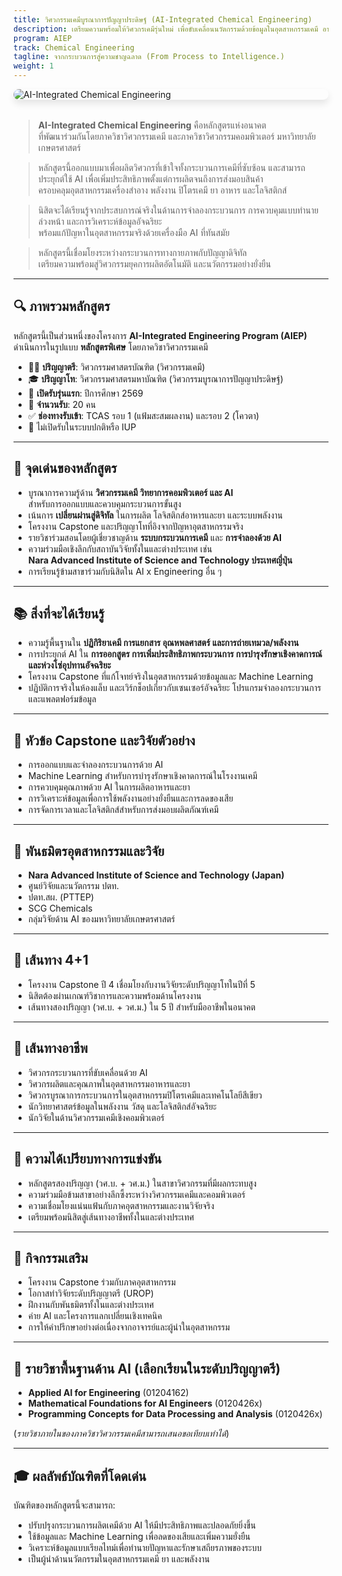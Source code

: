 ```yaml
---
title: วิศวกรรมเคมีบูรณาการปัญญาประดิษฐ์ (AI-Integrated Chemical Engineering)
description: เตรียมความพร้อมให้วิศวกรเคมีรุ่นใหม่ เพื่อขับเคลื่อนนวัตกรรมด้วยข้อมูลในอุตสาหกรรมเคมี อาหาร ยา และพลังงาน
program: AIEP
track: Chemical Engineering
tagline: จากกระบวนการสู่ความชาญฉลาด (From Process to Intelligence.)
weight: 1
---
```


<img src="/img/banners/chemical-hero.png"
     alt="AI-Integrated Chemical Engineering"
     style="max-width: 100%; height: auto; margin: 0 0 2rem 0; border-radius: 1rem; box-shadow: 0 6px 12px rgba(0,0,0,0.1); display: block;" />


> **AI-Integrated Chemical Engineering** คือหลักสูตรแห่งอนาคต  
> ที่พัฒนาร่วมกันโดยภาควิชาวิศวกรรมเคมี และภาควิชาวิศวกรรมคอมพิวเตอร์ มหาวิทยาลัยเกษตรศาสตร์

> หลักสูตรนี้ออกแบบมาเพื่อผลิตวิศวกรที่เข้าใจทั้งกระบวนการเคมีที่ซับซ้อน และสามารถประยุกต์ใช้ AI เพื่อเพิ่มประสิทธิภาพตั้งแต่การผลิตจนถึงการส่งมอบสินค้า  
> ครอบคลุมอุตสาหกรรมเครื่องสำอาง พลังงาน ปิโตรเคมี ยา อาหาร และโลจิสติกส์

> นิสิตจะได้เรียนรู้จากประสบการณ์จริงในด้านการจำลองกระบวนการ การควบคุมแบบทำนายล่วงหน้า และการวิเคราะห์ข้อมูลอัจฉริยะ  
> พร้อมแก้ปัญหาในอุตสาหกรรมจริงด้วยเครื่องมือ AI ที่ทันสมัย

> หลักสูตรนี้เชื่อมโยงระหว่างกระบวนการทางกายภาพกับปัญญาดิจิทัล  
> เตรียมความพร้อมสู่วิศวกรรมยุคการผลิตอัตโนมัติ และนวัตกรรมอย่างยั่งยืน

---

## 🔍 ภาพรวมหลักสูตร

หลักสูตรนี้เป็นส่วนหนึ่งของโครงการ **AI-Integrated Engineering Program (AIEP)**  
ดำเนินการในรูปแบบ **หลักสูตรพิเศษ** โดยภาควิชาวิศวกรรมเคมี

- 🧑‍🏫 **ปริญญาตรี**: วิศวกรรมศาสตรบัณฑิต (วิศวกรรมเคมี)  
- 🎓 **ปริญญาโท**: วิศวกรรมศาสตรมหาบัณฑิต (วิศวกรรมบูรณาการปัญญาประดิษฐ์)  
- 📅 **เปิดรับรุ่นแรก**: ปีการศึกษา 2569  
- 👥 **จำนวนรับ**: 20 คน  
- ✅ **ช่องทางรับเข้า**: TCAS รอบ 1 (แฟ้มสะสมผลงาน) และรอบ 2 (โควตา)  
- 🚫 ไม่เปิดรับในระบบปกติหรือ IUP

---

## 🧠 จุดเด่นของหลักสูตร

- บูรณาการความรู้ด้าน **วิศวกรรมเคมี วิทยาการคอมพิวเตอร์ และ AI**  
  สำหรับการออกแบบและควบคุมกระบวนการขั้นสูง  
- เน้นการ **เปลี่ยนผ่านสู่ดิจิทัล** ในการผลิต โลจิสติกส์อาหารและยา และระบบพลังงาน  
- โครงงาน Capstone และปริญญาโทที่อิงจากปัญหาอุตสาหกรรมจริง  
- รายวิชาร่วมสอนโดยผู้เชี่ยวชาญด้าน **ระบบกระบวนการเคมี** และ **การจำลองด้วย AI**  
- ความร่วมมือเชิงลึกกับสถาบันวิจัยทั้งในและต่างประเทศ เช่น  
  **Nara Advanced Institute of Science and Technology ประเทศญี่ปุ่น**  
- การเรียนรู้ข้ามสาขาร่วมกับนิสิตใน AI x Engineering อื่น ๆ

---

## 📚 สิ่งที่จะได้เรียนรู้

- ความรู้พื้นฐานใน **ปฏิกิริยาเคมี การแยกสาร อุณหพลศาสตร์ และการถ่ายเทมวล/พลังงาน**  
- การประยุกต์ AI ใน **การออกสูตร การเพิ่มประสิทธิภาพกระบวนการ การบำรุงรักษาเชิงคาดการณ์ และห่วงโซ่อุปทานอัจฉริยะ**  
- โครงงาน Capstone ที่แก้โจทย์จริงในอุตสาหกรรมด้วยข้อมูลและ Machine Learning  
- ปฏิบัติการจริงในห้องแล็บ และเวิร์กช็อปเกี่ยวกับเซนเซอร์อัจฉริยะ โปรแกรมจำลองกระบวนการ และแพลตฟอร์มข้อมูล

---

## 🧪 หัวข้อ Capstone และวิจัยตัวอย่าง

- การออกแบบและจำลองกระบวนการด้วย AI  
- Machine Learning สำหรับการบำรุงรักษาเชิงคาดการณ์ในโรงงานเคมี  
- การควบคุมคุณภาพด้วย AI ในการผลิตอาหารและยา  
- การวิเคราะห์ข้อมูลเพื่อการใช้พลังงานอย่างยั่งยืนและการลดของเสีย  
- การจัดการเวลาและโลจิสติกส์สำหรับการส่งมอบผลิตภัณฑ์เคมี

---

## 🤝 พันธมิตรอุตสาหกรรมและวิจัย

- **Nara Advanced Institute of Science and Technology (Japan)**  
- ศูนย์วิจัยและนวัตกรรม ปตท.  
- ปตท.สผ. (PTTEP)  
- SCG Chemicals  
- กลุ่มวิจัยด้าน AI ของมหาวิทยาลัยเกษตรศาสตร์

---

## 🔄 เส้นทาง 4+1

- โครงงาน Capstone ปี 4 เชื่อมโยงกับงานวิจัยระดับปริญญาโทในปีที่ 5  
- นิสิตต้องผ่านเกณฑ์วิชาการและความพร้อมด้านโครงงาน  
- เส้นทางสองปริญญา (วศ.บ. + วศ.ม.) ใน 5 ปี สำหรับมืออาชีพในอนาคต

---

## 🧭 เส้นทางอาชีพ

- วิศวกรกระบวนการที่ขับเคลื่อนด้วย AI  
- วิศวกรผลิตและคุณภาพในอุตสาหกรรมอาหารและยา  
- วิศวกรบูรณาการกระบวนการในอุตสาหกรรมปิโตรเคมีและเทคโนโลยีสีเขียว  
- นักวิทยาศาสตร์ข้อมูลในพลังงาน วัสดุ และโลจิสติกส์อัจฉริยะ  
- นักวิจัยในด้านวิศวกรรมเคมีเชิงคอมพิวเตอร์

---

## 🌟 ความได้เปรียบทางการแข่งขัน

- หลักสูตรสองปริญญา (วศ.บ. + วศ.ม.) ในสาขาวิศวกรรมที่มีผลกระทบสูง  
- ความร่วมมือข้ามสาขาอย่างลึกซึ้งระหว่างวิศวกรรมเคมีและคอมพิวเตอร์  
- ความเชื่อมโยงแน่นแฟ้นกับภาคอุตสาหกรรมและงานวิจัยจริง  
- เตรียมพร้อมนิสิตสู่เส้นทางอาชีพทั้งในและต่างประเทศ

---

## 🎒 กิจกรรมเสริม

- โครงงาน Capstone ร่วมกับภาคอุตสาหกรรม  
- โอกาสทำวิจัยระดับปริญญาตรี (UROP)  
- ฝึกงานกับพันธมิตรทั้งในและต่างประเทศ  
- ค่าย AI และโครงการแลกเปลี่ยนเชิงเทคนิค  
- การให้คำปรึกษาอย่างต่อเนื่องจากอาจารย์และผู้นำในอุตสาหกรรม

---

## 🧩 รายวิชาพื้นฐานด้าน AI (เลือกเรียนในระดับปริญญาตรี)

- **Applied AI for Engineering** (01204162)  
- **Mathematical Foundations for AI Engineers** (0120426x)  
- **Programming Concepts for Data Processing and Analysis** (0120426x)

(*รายวิชาภายในของภาควิชาวิศวกรรมเคมีสามารถเสนอขอเทียบเท่าได้*)

---

## 🎓 ผลลัพธ์บัณฑิตที่โดดเด่น

บัณฑิตของหลักสูตรนี้จะสามารถ:

- ปรับปรุงกระบวนการผลิตเคมีด้วย AI ให้มีประสิทธิภาพและปลอดภัยยิ่งขึ้น  
- ใช้ข้อมูลและ Machine Learning เพื่อลดของเสียและเพิ่มความยั่งยืน  
- วิเคราะห์ข้อมูลแบบเรียลไทม์เพื่อทำนายปัญหาและรักษาเสถียรภาพของระบบ  
- เป็นผู้นำด้านนวัตกรรมในอุตสาหกรรมเคมี ยา และพลังงาน

